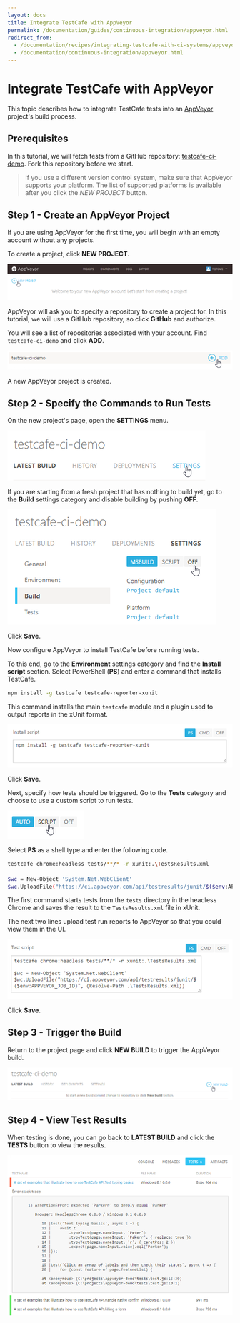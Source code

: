 ```yaml
---
layout: docs
title: Integrate TestCafe with AppVeyor
permalink: /documentation/guides/continuous-integration/appveyor.html
redirect_from:
  - /documentation/recipes/integrating-testcafe-with-ci-systems/appveyor.html
  - /documentation/continuous-integration/appveyor.html
---
```

# Integrate TestCafe with AppVeyor

This topic describes how to integrate TestCafe tests into an [AppVeyor](https://www.appveyor.com/) project's build process.

## Prerequisites

In this tutorial, we will fetch tests from a GitHub repository: [testcafe-ci-demo](https://github.com/DevExpress-Examples/testcafe-ci-demo). Fork this repository before we start.

> If you use a different version control system, make sure that AppVeyor supports your platform.
> The list of supported platforms is available after you click the *NEW PROJECT* button.

## Step 1 - Create an AppVeyor Project

If you are using AppVeyor for the first time, you will begin with an empty account without any projects.

To create a project, click **NEW PROJECT**.

![Creating a new project](../../../images/appveyor/new-project.png)

AppVeyor will ask you to specify a repository to create a project for. In this tutorial, we will use a GitHub repository, so click **GitHub** and authorize.

You will see a list of repositories associated with your account. Find `testcafe-ci-demo` and click **ADD**.

![Adding a GitHub project](../../../images/appveyor/add-project.png)

A new AppVeyor project is created.

## Step 2 - Specify the Commands to Run Tests

On the new project's page, open the **SETTINGS** menu.

![Open the Settings Menu](../../../images/appveyor/open-settings.png)

If you are starting from a fresh project that has nothing to build yet, go to the **Build** settings category and disable building by pushing **OFF**.

![Disable building](../../../images/appveyor/disable-build.png)

Click **Save**.

Now configure AppVeyor to install TestCafe before running tests.

To this end, go to the **Environment** settings category and find the **Install script** section. Select PowerShell (**PS**) and enter a command that installs TestCafe.

```sh
npm install -g testcafe testcafe-reporter-xunit
```

This command installs the main `testcafe` module and a plugin used to output reports in the xUnit format.

![Install TestCafe](../../../images/appveyor/add-install-script.png)

Click **Save**.

Next, specify how tests should be triggered. Go to the **Tests** category and choose to use a custom script to run tests.

![Choose to use a script to run tests](../../../images/appveyor/choose-to-use-script.png)

Select **PS** as a shell type and enter the following code.

```sh
testcafe chrome:headless tests/**/* -r xunit:.\TestsResults.xml

$wc = New-Object 'System.Net.WebClient'
$wc.UploadFile("https://ci.appveyor.com/api/testresults/junit/$($env:APPVEYOR_JOB_ID)", (Resolve-Path .\TestsResults.xml))
```

The first command starts tests from the `tests` directory in the headless Chrome and saves the result to the `TestsResults.xml` file in xUnit.

The next two lines upload test run reports to AppVeyor so that you could view them in the UI.

![Enter test run commands](../../../images/appveyor/enter-commands.png)

Click **Save**.

## Step 3 - Trigger the Build

Return to the project page and click **NEW BUILD** to trigger the AppVeyor build.

![Start a new build](../../../images/appveyor/trigger-build.png)

## Step 4 - View Test Results

When testing is done, you can go back to **LATEST BUILD** and click the **TESTS** button to view the results.

![Viewing Test Results](../../../images/appveyor/test-results.png)